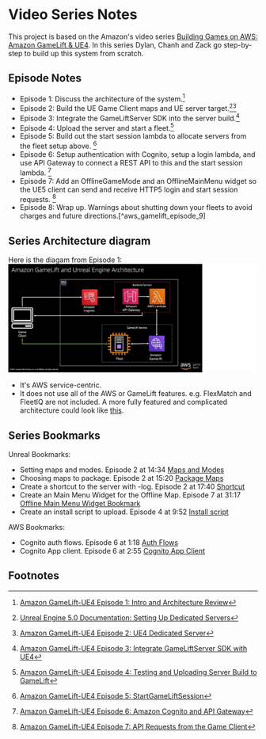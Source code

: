 # Video Series Notes

This project is based on the Amazon's video series [Building Games on AWS: Amazon GameLift & UE4](https://www.youtube.com/playlist?list=PLuGWzrvNze7LEn4db8h3Jl325-asqqgP2).  In this series Dylan, Chanh and Zack go step-by-step to build up this system from scratch.  

## Episode Notes
* Episode 1: Discuss the architecture of the system.[^aws_gamelift_episode_1]
* Episode 2: Build the UE Game Client maps and UE server target.[^ue_setup_dedicated_server][^aws_gamelift_episode_2]
* Episode 3: Integrate the GameLiftServer SDK into the server build.[^aws_gamelift_episode_3]
* Episode 4: Upload the server and start a fleet.[^aws_gamelift_episode_4]
* Episode 5: Build out the start session lambda to allocate servers from the fleet setup above. [^aws_gamelift_episode_5]
* Episode 6: Setup authentication with Cognito, setup a login lambda, and use API Gateway to connect a REST API to this and the start session lambda. [^aws_gamelift_episode_6]
* Episode 7: Add an OfflineGameMode and an OfflineMainMenu widget so the UE5 client can send and receive HTTP5 login and start session requests. [^aws_gamelift_episode_7]
* Episode 8: Wrap up.  Warnings about shutting down your fleets to avoid charges and future directions.[^aws_gamelift_episode_9]


## Series Architecture diagram
Here is the diagam from Episode 1:
![Architecture Diagram](../images/gamelift_and_ue_architecture.png)
* It's AWS service-centric.  
* It does not use all of the AWS or GameLift features.  e.g. FlexMatch and FleetIQ are not included.  A more fully featured and complicated architecture could look like [this](https://docs.aws.amazon.com/gamelift/latest/developerguide/gamelift_quickstart_customservers_designbackend_arch_serverless.html).  

## Series Bookmarks
Unreal Bookmarks:
* Setting maps and modes.  Episode 2 at 14:34 [Maps and Modes](https://youtu.be/cUcTJjqSCos?t=874)
* Choosing maps to package. Episode 2 at 15:20 [Package Maps](https://youtu.be/cUcTJjqSCos?t=920)
* Create a shortcut to the server with -log. Episode 2 at 17:40 [Shortcut](https://youtu.be/cUcTJjqSCos?t=1060)
* Create an Main Menu Widget for the Offline Map.  Episode 7 at 31:17 [Offline Main Menu Widget Bookmark](https://youtu.be/lhABExDSpHE?t=1877)
* Create an install script to upload. Episode 4 at 9:52 [Install script](https://youtu.be/Q6kOpObWsUI?t=587)

AWS Bookmarks:
* Cognito auth flows. Episode 6 at 1:18 [Auth Flows](https://youtu.be/EfIuC5-wdeo?t=137)
* Cognito App client. Episode 6 at 2:55 [Cognito App Client](https://youtu.be/EfIuC5-wdeo?t=172)

## Footnotes
[^ue_setup_dedicated_server]: [Unreal Engine 5.0 Documentation: Setting Up Dedicated Servers](https://docs.unrealengine.com/5.0/en-US/setting-up-dedicated-servers-in-unreal-engine/)
[^aws_gamelift_episode_1]: [Amazon GameLift-UE4 Episode 1: Intro and Architecture Review](https://youtu.be/3_iBuko39JA)
[^aws_gamelift_episode_2]: [Amazon GameLift-UE4 Episode 2: UE4 Dedicated Server](https://youtu.be/cUcTJjqSCos)
[^aws_gamelift_episode_3]: [Amazon GameLift-UE4 Episode 3: Integrate GameLiftServer SDK with UE4](https://youtu.be/Sl_i6YIgQqg)
[^aws_gamelift_episode_4]: [Amazon GameLift-UE4 Episode 4: Testing and Uploading Server Build to GameLift](https://youtu.be/Q6kOpObWsUI)
[^aws_gamelift_episode_5]: [Amazon GameLift-UE4 Episode 5: StartGameLiftSession](https://youtu.be/\_EynplPECNk)
[^aws_gamelift_episode_6]: [Amazon GameLift-UE4 Episode 6: Amazon Cognito and API Gateway](https://youtu.be/EfIuC5-wdeo)
[^aws_gamelift_episode_7]: [Amazon GameLift-UE4 Episode 7: API Requests from the Game Client](https://youtu.be/lhABExDSpHE)
[^aws_gamelift_episode_8]: [Amazon GameLift-UE4 Episode 8: Next Steps](https://youtu.be/lwYFZFYvSgE)
